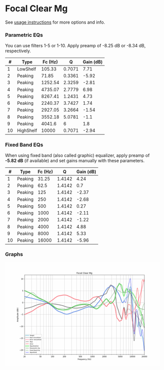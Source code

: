 # Focal Clear Mg
See [usage instructions](https://github.com/jaakkopasanen/AutoEq#usage) for more options and info.

### Parametric EQs
You can use filters 1-5 or 1-10. Apply preamp of -8.25 dB or -8.34 dB, respectively.

|   # | Type      |   Fc (Hz) |      Q |   Gain (dB) |
|-----|-----------|-----------|--------|-------------|
|   1 | LowShelf  |    105.33 | 0.7071 |        7.71 |
|   2 | Peaking   |     71.85 | 0.3361 |       -5.92 |
|   3 | Peaking   |   1252.54 | 2.3259 |       -2.81 |
|   4 | Peaking   |   4735.07 | 2.7779 |        6.98 |
|   5 | Peaking   |   8267.41 | 1.2431 |        4.73 |
|   6 | Peaking   |   2240.37 | 3.7427 |        1.74 |
|   7 | Peaking   |   2927.05 | 3.2664 |       -1.54 |
|   8 | Peaking   |   3552.18 | 5.0781 |       -1.1  |
|   9 | Peaking   |   4041.6  | 6      |        1.8  |
|  10 | HighShelf |  10000    | 0.7071 |       -2.94 |

### Fixed Band EQs
When using fixed band (also called graphic) equalizer, apply preamp of **-5.82 dB** (if available) and set gains manually with these parameters.

|   # | Type    |   Fc (Hz) |      Q |   Gain (dB) |
|-----|---------|-----------|--------|-------------|
|   1 | Peaking |     31.25 | 1.4142 |        4.24 |
|   2 | Peaking |     62.5  | 1.4142 |        0.7  |
|   3 | Peaking |    125    | 1.4142 |       -2.37 |
|   4 | Peaking |    250    | 1.4142 |       -2.68 |
|   5 | Peaking |    500    | 1.4142 |        0.27 |
|   6 | Peaking |   1000    | 1.4142 |       -2.11 |
|   7 | Peaking |   2000    | 1.4142 |       -1.22 |
|   8 | Peaking |   4000    | 1.4142 |        4.88 |
|   9 | Peaking |   8000    | 1.4142 |        5.33 |
|  10 | Peaking |  16000    | 1.4142 |       -5.96 |

### Graphs
![](./Focal%20Clear%20Mg.png)
